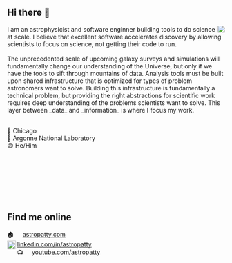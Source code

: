 ## Hi there 👋

<!--
**AstroPatty/AstroPatty** is a ✨ _special_ ✨ repository because its `README.md` (this file) appears on your GitHub profile.

Here are some ideas to get you started:

- 🔭 I’m currently working on ...
- 🌱 I’m currently learning ...
- 👯 I’m looking to collaborate on ...
- 🤔 I’m looking for help with ...
- 💬 Ask me about ...
- 📫 How to reach me: ...
- 😄 Pronouns: ...
- ⚡ Fun fact: ...
-->
<img align="right" src="https://github-readme-stats.vercel.app/api/top-langs/?username=AstroPatty&langs_count=6&size_weight=0.5&count_weight=0.5&exclude_repo=graphity&hide=jupyter%20notebook&theme=tokyonight">
I am an astrophysicist and software enginner building tools to do science at scale. I believe that excellent software accelerates discovery by allowing scientists to focus on science, not getting their code to run.
<br>
<br>
The unprecedented scale of upcoming galaxy surveys and simulations will fundamentally change our understanding of the Universe, but only if we have the tools to sift through mountains of data. Analysis tools must be built upon shared infrastructure that is optimized for types of problem astronomers want to solve. Building this infrastructure is fundamentally a technical problem, but providing the right abstractions for scientific work requires deep understanding of the problems scientists want to solve. This layer between _data_ and _information_ is where I focus my work. 
<br>
<br>

📍 Chicago  \
💼 Argonne National Laboratory \
😄 He/Him

<br>
<br>
<br>
<br>
<br>
<br>

## Find me online
🏠  &nbsp;&nbsp;&nbsp; [astropatty.com](https://astropatty.com)\
<img align="left" height=20 width=20 src="https://upload.wikimedia.org/wikipedia/commons/8/81/LinkedIn_icon.svg">[linkedin.com/in/astropatty](https://www.linkedin.com/in/astropatty/)\
📺 &nbsp;&nbsp;&nbsp;&nbsp;[youtube.com/astropatty](https://www.youtube.com/@astropatty5346)
<!--<a href="https://www.linkedin.com/in/astropatty/"><img src="https://content.linkedin.com/content/dam/me/business/en-us/amp/brand-site/v2/bg/LI-Bug.svg.original.svg" target="_blank"></a>-->

